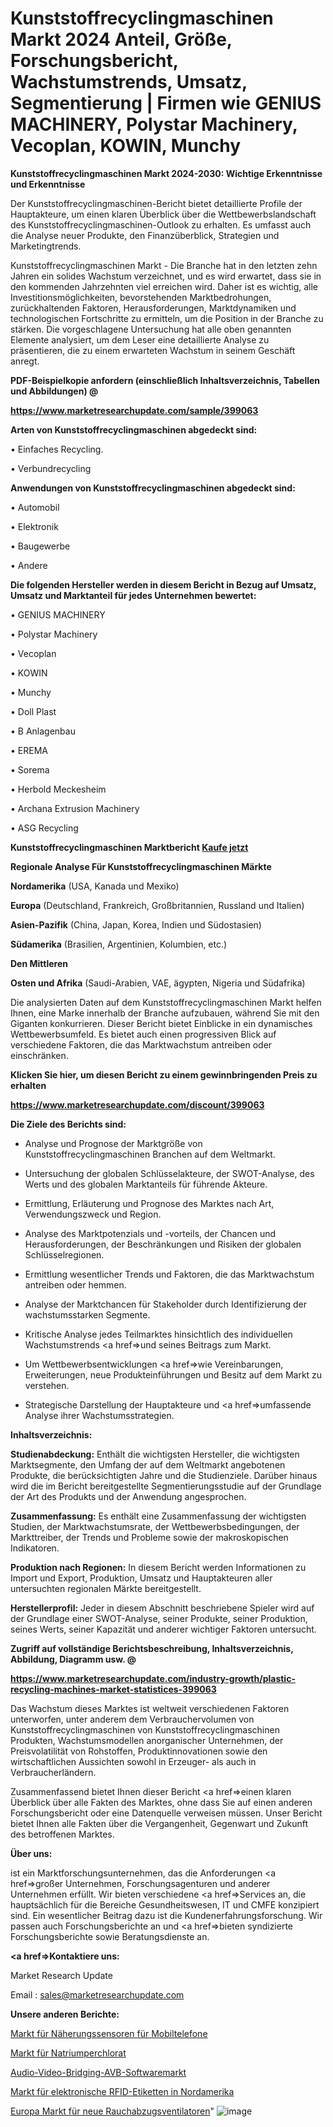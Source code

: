 # Kunststoffrecyclingmaschinen Markt 2024 Anteil, Größe, Forschungsbericht, Wachstumstrends, Umsatz, Segmentierung | Firmen wie GENIUS MACHINERY, Polystar Machinery, Vecoplan, KOWIN, Munchy

<strong>Kunststoffrecyclingmaschinen Markt 2024-2030: Wichtige Erkenntnisse und Erkenntnisse</strong>

Der Kunststoffrecyclingmaschinen-Bericht bietet detaillierte Profile der Hauptakteure, um einen klaren Überblick über die Wettbewerbslandschaft des Kunststoffrecyclingmaschinen-Outlook zu erhalten. Es umfasst auch die Analyse neuer Produkte, den Finanzüberblick, Strategien und Marketingtrends.

Kunststoffrecyclingmaschinen Markt - Die Branche hat in den letzten zehn Jahren ein solides Wachstum verzeichnet, und es wird erwartet, dass sie in den kommenden Jahrzehnten viel erreichen wird. Daher ist es wichtig, alle Investitionsmöglichkeiten, bevorstehenden Marktbedrohungen, zurückhaltenden Faktoren, Herausforderungen, Marktdynamiken und technologischen Fortschritte zu ermitteln, um die Position in der Branche zu stärken. Die vorgeschlagene Untersuchung hat alle oben genannten Elemente analysiert, um dem Leser eine detaillierte Analyse zu präsentieren, die zu einem erwarteten Wachstum in seinem Geschäft anregt.



<strong><b>PDF-Beispielkopie anfordern (einschließlich Inhaltsverzeichnis, Tabellen und Abbildungen) @ </b></strong>

<strong><a href=https://www.marketresearchupdate.com/sample/399063>

<strong>https://www.marketresearchupdate.com/sample/399063</u></a></strong></strong>



<strong>Arten von Kunststoffrecyclingmaschinen abgedeckt sind:</strong>

• Einfaches Recycling.

• Verbundrecycling



<strong>Anwendungen von Kunststoffrecyclingmaschinen abgedeckt sind:</strong>

• Automobil

• Elektronik

• Baugewerbe

• Andere



<strong>Die folgenden Hersteller werden in diesem Bericht in Bezug auf Umsatz, Umsatz und Marktanteil für jedes Unternehmen bewertet:</strong>

• GENIUS MACHINERY

• Polystar Machinery

• Vecoplan

• KOWIN

• Munchy

• Doll Plast

• B Anlagenbau

• EREMA

• Sorema

• Herbold Meckesheim

• Archana Extrusion Machinery

• ASG Recycling



<strong>Kunststoffrecyclingmaschinen Marktbericht <a href=https://www.marketresearchupdate.com/buynow/399063>Kaufe jetzt</a></strong>



<strong>Regionale Analyse Für Kunststoffrecyclingmaschinen Märkte</strong>



<strong>Nordamerika</strong> (USA, Kanada und Mexiko)



<strong>Europa</strong> (Deutschland, Frankreich, Großbritannien, Russland und Italien)



<strong>Asien-Pazifik</strong> (China, Japan, Korea, Indien und Südostasien)



<strong>Südamerika</strong> (Brasilien, Argentinien, Kolumbien, etc.)



<strong>Den Mittleren</strong> 

<strong>Osten und Afrika</strong> (Saudi-Arabien, VAE, ägypten, Nigeria und Südafrika)

Die analysierten Daten auf dem Kunststoffrecyclingmaschinen Markt helfen Ihnen, eine Marke innerhalb der Branche aufzubauen, während Sie mit den Giganten konkurrieren. Dieser Bericht bietet Einblicke in ein dynamisches Wettbewerbsumfeld. Es bietet auch einen progressiven Blick auf verschiedene Faktoren, die das Marktwachstum antreiben oder einschränken.



<strong>Klicken Sie hier, um diesen Bericht zu einem gewinnbringenden Preis zu erhalten
</strong>

<strong><a href=https://www.marketresearchupdate.com/discount/399063>https://www.marketresearchupdate.com/discount/399063</b></u></strong></a>



<strong>Die Ziele des Berichts sind:</strong>

- Analyse und Prognose der Marktgröße von Kunststoffrecyclingmaschinen Branchen auf dem Weltmarkt.

- Untersuchung der globalen Schlüsselakteure, der SWOT-Analyse, des Werts und des globalen Marktanteils für führende Akteure.

- Ermittlung, Erläuterung und Prognose des Marktes nach Art, Verwendungszweck und Region.

- Analyse des Marktpotenzials und -vorteils, der Chancen und Herausforderungen, der Beschränkungen und Risiken der globalen Schlüsselregionen.

- Ermittlung wesentlicher Trends und Faktoren, die das Marktwachstum antreiben oder hemmen.

- Analyse der Marktchancen für Stakeholder durch Identifizierung der wachstumsstarken Segmente.

- Kritische Analyse jedes Teilmarktes hinsichtlich des individuellen Wachstumstrends <a href=>und</a> seines Beitrags zum Markt.

- Um Wettbewerbsentwicklungen <a href=>wie</a> Vereinbarungen, Erweiterungen, neue Produkteinführungen und Besitz auf dem Markt zu verstehen.

- Strategische Darstellung der Hauptakteure und <a href=>umfas</a>sende Analyse ihrer Wachstumsstrategien.



<strong>Inhaltsverzeichnis:</strong>



<strong>Studienabdeckung:</strong> Enthält die wichtigsten Hersteller, die wichtigsten Marktsegmente, den Umfang der auf dem Weltmarkt angebotenen Produkte, die berücksichtigten Jahre und die Studienziele. Darüber hinaus wird die im Bericht bereitgestellte Segmentierungsstudie auf der Grundlage der Art des Produkts und der Anwendung angesprochen.



<strong>Zusammenfassung:</strong> Es enthält eine Zusammenfassung der wichtigsten Studien, der Marktwachstumsrate, der Wettbewerbsbedingungen, der Markttreiber, der Trends und Probleme sowie der makroskopischen Indikatoren.



<strong>Produktion nach Regionen:</strong> In diesem Bericht werden Informationen zu Import und Export, Produktion, Umsatz und Hauptakteuren aller untersuchten regionalen Märkte bereitgestellt.



<strong>Herstellerprofil:</strong> Jeder in diesem Abschnitt beschriebene Spieler wird auf der Grundlage einer SWOT-Analyse, seiner Produkte, seiner Produktion, seines Werts, seiner Kapazität und anderer wichtiger Faktoren untersucht.



<strong><b>Zugriff auf vollständige Berichtsbeschreibung, Inhaltsverzeichnis, Abbildung, Diagramm usw. @ </b></strong>

<strong><a href=https://www.marketresearchupdate.com/industry-growth/plastic-recycling-machines-market-statistices-399063>https://www.marketresearchupdate.com/industry-growth/plastic-recycling-machines-market-statistices-399063</a></strong>

Das Wachstum dieses Marktes ist weltweit verschiedenen Faktoren unterworfen, unter anderem dem Verbrauchervolumen von Kunststoffrecyclingmaschinen von Kunststoffrecyclingmaschinen Produkten, Wachstumsmodellen anorganischer Unternehmen, der Preisvolatilität von Rohstoffen, Produktinnovationen sowie den wirtschaftlichen Aussichten sowohl in Erzeuger- als auch in Verbraucherländern.

Zusammenfassend bietet Ihnen dieser Bericht <a href=>einen</a> klaren Überblick über alle Fakten des Marktes, ohne dass Sie auf einen anderen Forschungsbericht oder eine Datenquelle verweisen müssen. Unser Bericht bietet Ihnen alle Fakten über die Vergangenheit, Gegenwart und Zukunft des betroffenen Marktes.



<strong>Über uns:</strong>

 ist ein Marktforschungsunternehmen, das die Anforderungen <a href=>großer</a> Unternehmen, Forschungsagenturen und anderer Unternehmen erfüllt. Wir bieten verschiedene <a href=>Services</a> an, die hauptsächlich für die Bereiche Gesundheitswesen, IT und CMFE konzipiert sind. Ein wesentlicher Beitrag dazu ist die Kundenerfahrungsforschung. Wir passen auch Forschungsberichte an und <a href=>bieten</a> syndizierte Forschungsberichte sowie Beratungsdienste an.



<strong><a href=>Kontaktiere uns:</a></strong>

Market Research Update

Email : sales@marketresearchupdate.com



<strong>Unsere anderen Berichte:</strong>

<a href=https://www.linkedin.com/pulse/handset-proximity-sensor-market-2023-trends-new-research>Markt für Näherungssensoren für Mobiltelefone</a>

<a href=https://www.linkedin.com/pulse/sodium-perchlorate-market-2023-remarking-enormous-growth>Markt für Natriumperchlorat</a>

<a href=https://www.linkedin.com/pulse/audio-video-bridging-avb-software-market-2023>Audio-Video-Bridging-AVB-Softwaremarkt</a>

<a href=https://www.linkedin.com/pulse/north-america-rfid-electronic-labelmarket-see>Markt für elektronische RFID-Etiketten in Nordamerika</a>

<a href=https://www.linkedin.com/pulse/europe-new-smoke-extractor-exhaust-fan-market-current>Europa Markt für neue Rauchabzugsventilatoren</a>"
![image](https://github.com/RushikeshRI/news24analysis/assets/164026548/e21572f5-2e1e-4602-8c4f-878993dd4f64)
